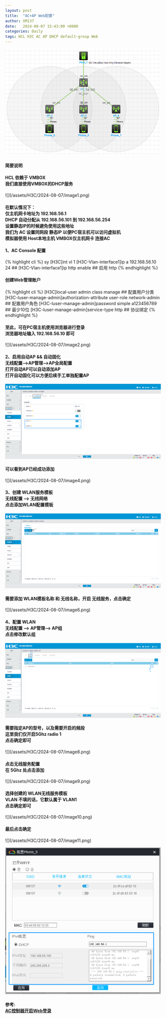 ```yaml
---
layout: post
title:  "AC+AP Web配置"
author: XM137
date:   2024-08-07 15:43:00 +0800
categories: Daily
tags: HCL H3C AC AP DHCP default-group Web
---
```

![](/assets/H3C/2024-08-07/image12.png)
#### 简要说明
<h4>HCL 依赖于 VMBOX <br>
我们直接使用VMBOX的DHCP服务</h4>
![](/assets/H3C/2024-08-07/image1.png)
<h4>在默认情况下：<br>
仅主机网卡地址为 192.168.56.1<br>
DHCP 自动分配从 192.168.56.101 到 192.168.56.254<br>
设置静态IP的时候避免使用这些地址<br>
我们为 AC 设置同网段 静态IP 以便PC宿主机可以访问虚拟机<br>
模拟器使用 Host本地主机 VMBOX仅主机网卡 连接AC</h4>

#### 1、AC Console 配置
{% highlight cli %}
<H3C>sy
[H3C]int vl 1
[H3C-Vlan-interface1]ip a 192.168.56.10 24 ## 
[H3C-Vlan-interface1]ip http enable ## 启用 http 
{% endhighlight %}

#### 创建Web管理账户
{% highlight cli %}
[H3C]local-user admin class manage ## 配置用户分类
[H3C-luser-manage-admin]authorization-attribute user-role network-admin ## 配置用户角色
[H3C-luser-manage-admin]password simple a123456789 ## 最少10位
[H3C-luser-manage-admin]service-type http ## 协议绑定
{% endhighlight %}
<h4>至此，可在PC宿主机使用浏览器进行登录<br>
浏览器地址输入 192.168.56.10 即可</h4>
![](/assets/H3C/2024-08-07/image2.png)

#### 2、启用自动AP && 自动固化 <br >无线配置-->AP管理-->AP全局配置<br> 打开自动AP可以自动添加AP<br> 打开自动固化可以方便后续手工单独配置AP

![](/assets/H3C/2024-08-07/image3.png)

<h4>可以看到AP已经成功添加</h4>
![](/assets/H3C/2024-08-07/image4.png)

#### 3、创建 WLAN服务模板 <br>无线配置 --> 无线网络<br> 点击添加WLAN配置模板
![](/assets/H3C/2024-08-07/image5.png)

<h4>需要添加 WLAN模板名称 和 无线名称，开启 无线服务，点击确定</h4>
![](/assets/H3C/2024-08-07/image6.png)

#### 4、配置 WLAN <br> 无线配置 --> AP管理--> AP组<br> 点击修改默认组
![](/assets/H3C/2024-08-07/image7.png)

<h4>需要指定AP的型号，以及需要开启的频段<br>
这里我们仅开启5Ghz radio 1<br>
点击确定即可</h4>
![](/assets/H3C/2024-08-07/image8.png)

<h4>点击无线服务配置<br>
在 5Ghz 处点击添加</h4>
![](/assets/H3C/2024-08-07/image9.png)

<h4>选择创建的 WLAN无线服务模板<br>
VLAN 不填的话，它默认属于 VLAN1<br>
点击确定即可</h4>
![](/assets/H3C/2024-08-07/image10.png)

<h4>最后点击确定</h4>
![](/assets/H3C/2024-08-07/image11.png)

![](/assets/H3C/2024-08-07/image13.png)


#### 参考: <br> [AC控制器开启Web登录][Web]
[Web]: https://zhiliao.h3c.com/questions/dispcont/115857
